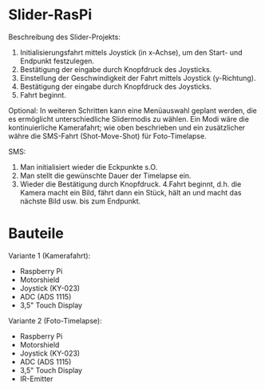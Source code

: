 # Slider-RasPi
Beschreibung des Slider-Projekts:
1. Initialisierungsfahrt mittels Joystick (in x-Achse), um den Start- und Endpunkt festzulegen.
2. Bestätigung der eingabe durch Knopfdruck des Joysticks.
3. Einstellung der Geschwindigkeit der Fahrt mittels Joystick (y-Richtung).
4. Bestätigung der eingabe durch Knopfdruck des Joysticks.
5. Fahrt beginnt.

Optional:
In weiteren Schritten kann eine Menüauswahl geplant werden, die es ermöglicht unterschiedliche Slidermodis zu wählen.
Ein Modi wäre die kontinuierliche Kamerafahrt; wie oben beschrieben und ein zusätzlicher währe die SMS-Fahrt (Shot-Move-Shot) für Foto-Timelapse.

SMS:
1. Man initialisiert wieder die Eckpunkte s.O.
2. Man stellt die gewünschte Dauer der Timelapse ein.
3. Wieder die Bestätigung durch Knopfdruck.
4.Fahrt beginnt, d.h. die Kamera macht ein Bild, fährt dann ein Stück, hält an und macht das nächste Bild usw. bis zum Endpunkt.

# Bauteile
Variante 1 (Kamerafahrt):
- Raspberry Pi
- Motorshield
- Joystick (KY-023)
- ADC (ADS 1115)
- 3,5" Touch Display

Variante 2 (Foto-Timelapse):
- Raspberry Pi
- Motorshield
- Joystick (KY-023)
- ADC (ADS 1115)
- 3,5" Touch Display
- IR-Emitter
